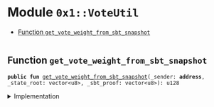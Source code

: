 
<a name="0x1_VoteUtil"></a>

# Module `0x1::VoteUtil`



-  [Function `get_vote_weight_from_sbt_snapshot`](#0x1_VoteUtil_get_vote_weight_from_sbt_snapshot)


<pre><code></code></pre>



<a name="0x1_VoteUtil_get_vote_weight_from_sbt_snapshot"></a>

## Function `get_vote_weight_from_sbt_snapshot`



<pre><code><b>public</b> <b>fun</b> <a href="VoteUtil.md#0x1_VoteUtil_get_vote_weight_from_sbt_snapshot">get_vote_weight_from_sbt_snapshot</a>(_sender: <b>address</b>, _state_root: vector&lt;u8&gt;, _sbt_proof: vector&lt;u8&gt;): u128
</code></pre>



<details>
<summary>Implementation</summary>


<pre><code><b>public</b> <b>fun</b> <a href="VoteUtil.md#0x1_VoteUtil_get_vote_weight_from_sbt_snapshot">get_vote_weight_from_sbt_snapshot</a>(_sender: <b>address</b>, _state_root: vector&lt;u8&gt;, _sbt_proof:vector&lt;u8&gt;) : u128{
    //verify sbt_proof <b>with</b> state_root
    //read sbt value from sbt proof's leaf
    0u128
}
</code></pre>



</details>
